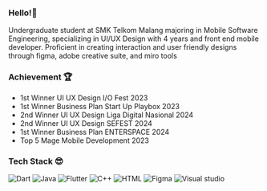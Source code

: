 ### Hello!👋

Undergraduate student at SMK Telkom Malang majoring in Mobile Software Engineering, specializing in UI/UX Design with 4 years and front end mobile developer. Proficient in creating interaction and user friendly designs through figma, adobe creative suite, and miro tools

### Achievement 🏆
- 1st Winner UI UX Design I/O Fest 2023
- 1st Winner Business Plan Start Up Playbox 2023
- 2nd Winner UI UX Design Liga Digital Nasional 2024
- 2nd Winner UI UX Design SEFEST 2024
- 1st Winner Business Plan ENTERSPACE 2024
- Top 5 Mage Mobile Development 2023

### Tech Stack 😎
![Dart](https://skillicons.dev/icons?i=dart)
![Java](https://skillicons.dev/icons?i=java)
![Flutter](https://skillicons.dev/icons?i=flutter)
![C++](https://skillicons.dev/icons?i=cpp)
![HTML](https://skillicons.dev/icons?i=html)
![Figma](https://skillicons.dev/icons?i=figma)
![Visual studio](https://skillicons.dev/icons?i=vscode)
